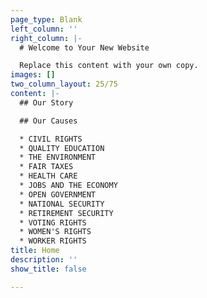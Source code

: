 ```yaml
---
page_type: Blank
left_column: ''
right_column: |-
  # Welcome to Your New Website

  Replace this content with your own copy.
images: []
two_column_layout: 25/75
content: |-
  ## Our Story

  ## Our Causes

  * CIVIL RIGHTS
  * QUALITY EDUCATION
  * THE ENVIRONMENT
  * FAIR TAXES
  * HEALTH CARE
  * JOBS AND THE ECONOMY
  * OPEN GOVERNMENT
  * NATIONAL SECURITY
  * RETIREMENT SECURITY
  * VOTING RIGHTS
  * WOMEN'S RIGHTS
  * WORKER RIGHTS
title: Home
description: ''
show_title: false

---
```


